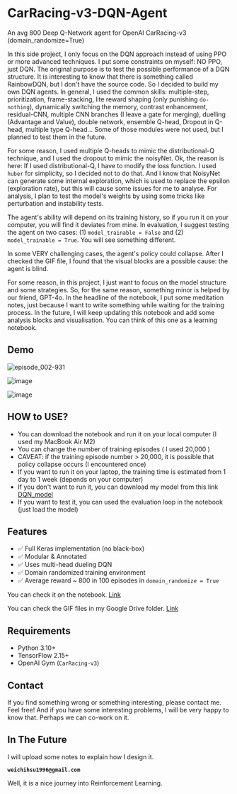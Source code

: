 # CarRacing-v3-DQN-Agent
An avg 800 Deep Q-Network agent for OpenAI CarRacing-v3 (domain_randomize=True)

In this side project, I only focus on the DQN approach instead of using PPO or more advanced techniques. I put some constraints on myself: NO PPO, just DQN. The original purpose is to test the possible performance of a DQN structure. It is interesting to know that there is something called RainbowDQN, but I don't have the source code. So I decided to build my own DQN agents. In general, I used the common skills: multiple-step, prioritization, frame-stacking, lite reward shaping (only punishing `do-nothing`), dynamically switching the memory, contrast enhancement, residual-CNN, multiple CNN branches (I leave a gate for merging), duelling (Advantage and Value), double network, ensemble Q-head, Dropout in Q-head, multiple type Q-head... Some of those modules were not used, but I planned to test them in the future. 

For some reason, I used multiple Q-heads to mimic the distributional-Q technique, and I used the dropout to mimic the noisyNet. Ok, the reason is here: If I used distributional-Q, I have to modify the loss function. I used `huber` for simplicity, so I decided not to do that. And I know that NoisyNet can generate some internal exploration, which is used to replace the epsilon (exploration rate), but this will cause some issues for me to analyse. For analysis, I plan to test the model's weights by using some tricks like perturbation and instability tests. 

The agent's ability will depend on its training history, so if you run it on your computer, you will find it deviates from mine. In evaluation, I suggest testing the agent on two cases: (1) `model_trainable = False` and (2)  `model_trainable = True`. You will see something different. 

In some VERY challenging cases, the agent's policy could collapse. After I checked the GIF file, I found that the visual blocks are a possible cause: the agent is blind. 

For some reason, in this project, I just want to focus on the model structure and some strategies. So, for the same reason, something minor is helped by our friend, GPT-4o. In the headline of the notebook, I put some meditation notes, just because I want to write something while waiting for the training process. In the future, I will keep updating this notebook and add some analysis blocks and visualisation. You can think of this one as a learning notebook. 

## Demo

![episode_002-931](https://github.com/user-attachments/assets/e01ef483-0124-4cf3-b36d-36c004c3f3b1)

![image](https://github.com/user-attachments/assets/77d77653-81c1-4968-9b7d-bb447c172585)

![image](https://github.com/user-attachments/assets/1b9c423e-7f24-4a0f-9fb2-a4bb6ba6316a)



## HOW to USE?
- You can download the notebook and run it on your local computer (I used my MacBook Air M2)
- You can change the number of training episodes ( I used 20,000 )
- CAVEAT: if the training episode number > 20,000, it is possible that policy collapse occurs (I encountered once)
- If you want to run it on your laptop, the training time is estimated from 1 day to 1 week (depends on your computer)
- If you don't want to run it, you can download my model from this link [DQN_model](https://drive.google.com/file/d/1j4Q2jzIQVRlxmR6Kgz3QRvbOsZfiS8ha/view?usp=sharing)
- If you want to test it, you can used the evaluation loop in the notebook (just load the model)

## Features

- ✅ Full Keras implementation (no black-box)
- ✅ Modular & Annotated
- ✅ Uses multi-head dueling DQN
- ✅ Domain randomized training environment
- ✅ Average reward ~ 800 in 100 episodes in `domain_randomize = True`

You can check it on the notebook. [Link](https://github.com/AeneasWeiChiHsu/CarRacing-v3-DQN-/blob/main/Avg%20800%20Car%20Racing%20v3%20Randomize%20%3D%20True%20DQN%20Agent.ipynb)

You can check the GIF files in my Google Drive folder. [Link](https://drive.google.com/drive/folders/1nFQOGM08ElQ55bbsqEr1i_gm19PN0oaz?usp=sharing)

## Requirements

- Python 3.10+
- TensorFlow 2.15+
- OpenAI Gym (`CarRacing-v3`)

## Contact

If you find something wrong or something interesting, please contact me. Feel free!
And if you have some interesting problems, I will be very happy to know that. Perhaps we can co-work on it.

## In The Future
I will upload some notes to explain how I design it.


**`weichihsu1996@gmail.com`**

Well, it is a nice journey into Reinforcement Learning. 

